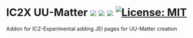 # IC2X UU-Matter <a href="https://www.curseforge.com/minecraft/mc-mods/ic2xuumatter"><img src="http://cf.way2muchnoise.eu/versions/851120.svg" style="max-width:100%;"></a> <a href="https://www.curseforge.com/minecraft/mc-mods/ic2xuumatter"><img src="https://cf.way2muchnoise.eu/851120.svg" style="max-width:100%;"></a> <a href="https://modrinth.com/mod/ic2xuumatter"><img src="https://modrinth-utils.vercel.app/api/badge/downloads?id=47X9IMcP" style="max-width:100%;"></a> <a href="https://github.com/Christofmeg/IC2X-UU-Matter/blob/1.12.2/LICENSE"><img src="https://camo.githubusercontent.com/c561a9c3532b974b87754777c3f522d01987bd84e3ce6670c575204c50f46edf/68747470733a2f2f696d672e736869656c64732e696f2f62616467652f4c6963656e73652d4d49542d3232333066322e737667" alt="License: MIT" data-canonical-src="https://img.shields.io/badge/License-MIT-2230f2.svg" style="max-width: 100%;"></a>

<!-- 
To display For 1.19 and more versions
https://cf.way2muchnoise.eu/versions/For%20MC_827219_all.svg
<img src="https://modrinth-utils.vercel.app/api/badge/versions?id=FOVCOVzb&logo=true">
-->
 
 Addon for IC2-Experimental adding JEI pages for UU-Matter creation
